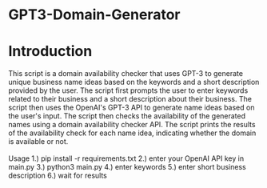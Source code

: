 # GPT3-Domain-Generator

<h1>Introduction</h1>
This script is a domain availability checker that uses GPT-3 to generate unique business name ideas based on the keywords and a short description provided by the user. The script first prompts the user to enter keywords related to their business and a short description about their business. The script then uses the OpenAI's GPT-3 API to generate name ideas based on the user's input. The script then checks the availability of the generated names using a domain availability checker API. The script prints the results of the availability check for each name idea, indicating whether the domain is available or not. 
<br><br>
</h1>Usage</h1>
1.) pip install -r requirements.txt
2.) enter your OpenAI API key in main.py
3.) python3 main.py
4.) enter keywords
5.) enter short business description
6.) wait for results

